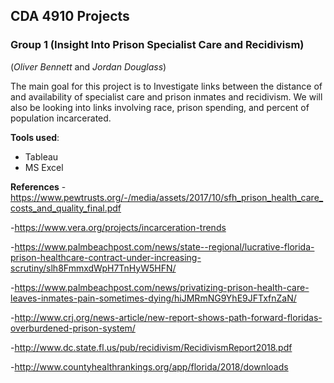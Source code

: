 ## CDA 4910 Projects


### Group 1 (Insight Into Prison Specialist Care and Recidivism)
(_Oliver Bennett_ and _Jordan Douglass_)

The main goal for this project is to Investigate links between the distance of and availability of specialist care and prison inmates and recidivism. We will also be looking into links involving race, prison spending, and percent of population incarcerated.

**Tools used**:
- Tableau 
- MS Excel


**References**
-https://www.pewtrusts.org/-/media/assets/2017/10/sfh_prison_health_care_costs_and_quality_final.pdf

-https://www.vera.org/projects/incarceration-trends

-https://www.palmbeachpost.com/news/state--regional/lucrative-florida-prison-healthcare-contract-under-increasing-scrutiny/slh8FmmxdWpH7TnHyW5HFN/

-https://www.palmbeachpost.com/news/privatizing-prison-health-care-leaves-inmates-pain-sometimes-dying/hiJMRmNG9YhE9JFTxfnZaN/

-http://www.crj.org/news-article/new-report-shows-path-forward-floridas-overburdened-prison-system/

-http://www.dc.state.fl.us/pub/recidivism/RecidivismReport2018.pdf

-http://www.countyhealthrankings.org/app/florida/2018/downloads



